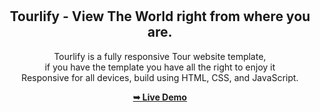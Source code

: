 <div align="center">


  <br />
  <br />

  <h2 align="center">        <div class="logo">
            <!-- Uncomment below if you prefer to use an image logo -->
            <!-- <a href="index.html"><img src="assets/img/logo.png" alt="" class="img-fluid"></a>-->
        </div>Tourlify - View The World right from where you are.</h2>

  Tourlify is a fully responsive Tour website template, <br>  if you have the template you have all the right to enjoy it <br />Responsive for all devices, build using HTML, CSS, and JavaScript.

  <a href="https://henrykc619.github.io/Tourlify/"><strong>➥ Live Demo</strong></a>

</div>
